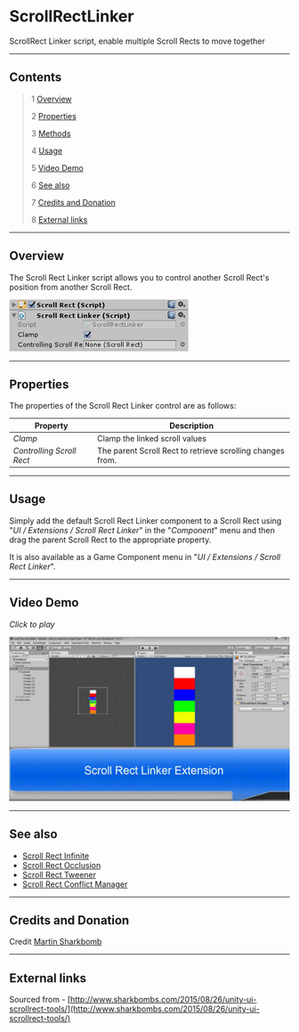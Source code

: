 # ScrollRectLinker

ScrollRect Linker script, enable multiple Scroll Rects to move together

<!--![](Images/ Game Image.jpg)-->

---------

## Contents

> 1 [Overview](#overview)
>
> 2 [Properties](#properties)
>
> 3 [Methods](#methods)
>
> 4 [Usage](#usage)
>
> 5 [Video Demo](#video-demo)
>
> 6 [See also](#see-also)
>
> 7 [Credits and Donation](#credits-and-donation)
>
> 8 [External links](#external-links)

---------

## Overview

The Scroll Rect Linker script allows you to control another Scroll Rect's position from another Scroll Rect.

![](Images/ScrollRectLinkerInspector.jpg)

---------

## Properties

The properties of the Scroll Rect Linker control are as follows:

Property | Description
|-|-|
*Clamp*|Clamp the linked scroll values
*Controlling Scroll Rect*|The parent Scroll Rect to retrieve scrolling changes from.

---------

## Usage

Simply add the default Scroll Rect Linker component to a Scroll Rect using "*UI / Extensions / Scroll Rect Linker*" in the "*Component*" menu and then drag the parent Scroll Rect to the appropriate property.

It is also available as a Game Component menu in "*UI / Extensions / Scroll Rect Linker*".

---------

## Video Demo

*Click to play*

[![Scroll Rect Linker](Images/ScrollRectLinkerDemo.jpg)](https://youtu.be/1ZNIrdlV9QY?t=3m33s "Scroll Rect Linker Demo video")

---------

## See also

* [Scroll Rect Infinite](/Controls/UI_InfiniteScroll.md)
* [Scroll Rect Occlusion](/Controls/UI_ScrollRectOcclusion.md)
* [Scroll Rect Tweener](/Controls/ScrollRectTweener.md)
* [Scroll Rect Conflict Manager](/Controls/ScrollConflictManager.md)

---------

## Credits and Donation

Credit [Martin Sharkbomb ]()

---------

## External links

Sourced from - [http://www.sharkbombs.com/2015/08/26/unity-ui-scrollrect-tools/](http://www.sharkbombs.com/2015/08/26/unity-ui-scrollrect-tools/)
